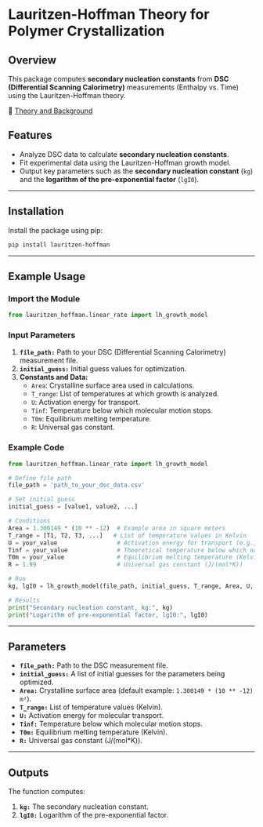# Lauritzen-Hoffman Theory for Polymer Crystallization

## Overview
This package computes **secondary nucleation constants** from **DSC (Differential Scanning Calorimetry)** measurements (Enthalpy vs. Time) using the Lauritzen-Hoffman theory. 

📄 [Theory and Background](https://nvlpubs.nist.gov/nistpubs/jres/64A/jresv64An1p73_A1b.pdf)

## Features
- Analyze DSC data to calculate **secondary nucleation constants**.
- Fit experimental data using the Lauritzen-Hoffman growth model.
- Output key parameters such as the **secondary nucleation constant** (`kg`) and the **logarithm of the pre-exponential factor** (`lgI0`).

---

## Installation
Install the package using pip:

```bash
pip install lauritzen-hoffman
```

---

## Example Usage

### Import the Module
```python
from lauritzen_hoffman.linear_rate import lh_growth_model
```

### Input Parameters
1. **`file_path:`** Path to your DSC (Differential Scanning Calorimetry) measurement file.
2. **`initial_guess:`** Initial guess values for optimization.
3. **Constants and Data:**
   - `Area`: Crystalline surface area used in calculations.
   - `T_range`: List of temperatures at which growth is analyzed.
   - `U`: Activation energy for transport.
   - `Tinf`: Temperature below which molecular motion stops.
   - `T0m`: Equilibrium melting temperature.
   - `R`: Universal gas constant.

### Example Code
```python
from lauritzen_hoffman.linear_rate import lh_growth_model

# Define file path 
file_path = 'path_to_your_dsc_data.csv'

# Set initial guess 
initial_guess = [value1, value2, ...]

# Conditions
Area = 1.300149 * (10 ** -12)  # Example area in square meters
T_range = [T1, T2, T3, ...]   # List of temperature values in Kelvin
U = your_value                 # Activation energy for transport (e.g., kJ/mol)
Tinf = your_value              # Theoretical temperature below which no motion occurs (Kelvin)
T0m = your_value               # Equilibrium melting temperature (Kelvin)
R = 1.99                       # Universal gas constant (J/(mol*K))

# Run
kg, lgI0 = lh_growth_model(file_path, initial_guess, T_range, Area, U, R, Tinf, T0m)

# Results
print("Secondary nucleation constant, kg:", kg)
print("Logarithm of pre-exponential factor, lgI0:", lgI0)
```

---

## Parameters
- **`file_path:`** Path to the DSC measurement file.
- **`initial_guess:`** A list of initial guesses for the parameters being optimized.
- **`Area:`** Crystalline surface area (default example: `1.300149 * (10 ** -12) m²`).
- **`T_range:`** List of temperature values (Kelvin).
- **`U:`** Activation energy for molecular transport.
- **`Tinf:`** Temperature below which molecular motion stops.
- **`T0m:`** Equilibrium melting temperature (Kelvin).
- **`R:`** Universal gas constant (J/(mol*K)).

---

## Outputs
The function computes:
1. **`kg:`** The secondary nucleation constant.
2. **`lgI0:`** Logarithm of the pre-exponential factor.

